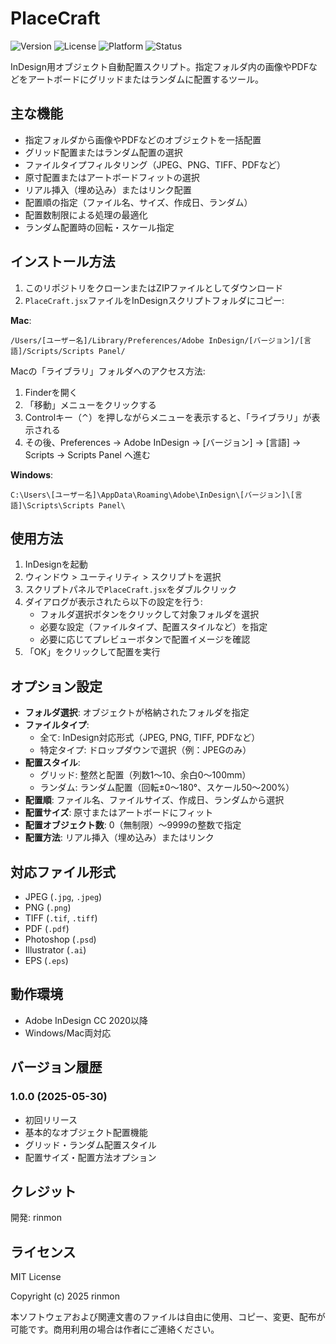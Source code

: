 # PlaceCraft

![Version](https://img.shields.io/badge/version-1.0.0-blue)
![License](https://img.shields.io/badge/license-MIT-green)
![Platform](https://img.shields.io/badge/platform-InDesign%20CC%202020%2B-orange)
![Status](https://img.shields.io/badge/status-active-brightgreen)

InDesign用オブジェクト自動配置スクリプト。指定フォルダ内の画像やPDFなどをアートボードにグリッドまたはランダムに配置するツール。

## 主な機能

- 指定フォルダから画像やPDFなどのオブジェクトを一括配置
- グリッド配置またはランダム配置の選択
- ファイルタイプフィルタリング（JPEG、PNG、TIFF、PDFなど）
- 原寸配置またはアートボードフィットの選択
- リアル挿入（埋め込み）またはリンク配置
- 配置順の指定（ファイル名、サイズ、作成日、ランダム）
- 配置数制限による処理の最適化
- ランダム配置時の回転・スケール指定

## インストール方法

1. このリポジトリをクローンまたはZIPファイルとしてダウンロード
2. `PlaceCraft.jsx`ファイルをInDesignスクリプトフォルダにコピー:

**Mac**: 
```
/Users/[ユーザー名]/Library/Preferences/Adobe InDesign/[バージョン]/[言語]/Scripts/Scripts Panel/
```

Macの「ライブラリ」フォルダへのアクセス方法:
1. Finderを開く
2. 「移動」メニューをクリックする
3. Controlキー（⌃）を押しながらメニューを表示すると、「ライブラリ」が表示される
4. その後、Preferences → Adobe InDesign → [バージョン] → [言語] → Scripts → Scripts Panel へ進む

**Windows**: 
```
C:\Users\[ユーザー名]\AppData\Roaming\Adobe\InDesign\[バージョン]\[言語]\Scripts\Scripts Panel\
```

## 使用方法

1. InDesignを起動
2. ウィンドウ > ユーティリティ > スクリプトを選択
3. スクリプトパネルで`PlaceCraft.jsx`をダブルクリック
4. ダイアログが表示されたら以下の設定を行う:
   - フォルダ選択ボタンをクリックして対象フォルダを選択
   - 必要な設定（ファイルタイプ、配置スタイルなど）を指定
   - 必要に応じてプレビューボタンで配置イメージを確認
5. 「OK」をクリックして配置を実行

## オプション設定

- **フォルダ選択**: オブジェクトが格納されたフォルダを指定
- **ファイルタイプ**:
  - 全て: InDesign対応形式（JPEG, PNG, TIFF, PDFなど）
  - 特定タイプ: ドロップダウンで選択（例：JPEGのみ）
- **配置スタイル**:
  - グリッド: 整然と配置（列数1～10、余白0～100mm）
  - ランダム: ランダム配置（回転±0～180°、スケール50～200%）
- **配置順**: ファイル名、ファイルサイズ、作成日、ランダムから選択
- **配置サイズ**: 原寸またはアートボードにフィット
- **配置オブジェクト数**: 0（無制限）～9999の整数で指定
- **配置方法**: リアル挿入（埋め込み）またはリンク

## 対応ファイル形式

- JPEG (`.jpg`, `.jpeg`)
- PNG (`.png`)
- TIFF (`.tif`, `.tiff`)
- PDF (`.pdf`)
- Photoshop (`.psd`)
- Illustrator (`.ai`)
- EPS (`.eps`)

## 動作環境

- Adobe InDesign CC 2020以降
- Windows/Mac両対応

## バージョン履歴

### 1.0.0 (2025-05-30)
- 初回リリース
- 基本的なオブジェクト配置機能
- グリッド・ランダム配置スタイル
- 配置サイズ・配置方法オプション

## クレジット

開発: rinmon

## ライセンス

MIT License

Copyright (c) 2025 rinmon

本ソフトウェアおよび関連文書のファイルは自由に使用、コピー、変更、配布が可能です。商用利用の場合は作者にご連絡ください。
